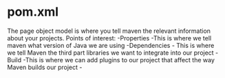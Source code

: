 # pom.xml
The page object model is where you tell maven the relevant information about your projects. Points of interest:
-Properties
    -This is where we tell maven what version of Java we are using
-Dependencies
    - This is where we tell Maven the third part libraries we want to integrate into our project
-Build
    -This is where we can add plugins to our project that affect the way Maven builds our project
        -